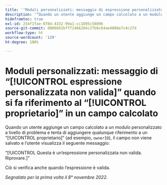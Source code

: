 ```yaml
---
title: '‘Moduli personalizzati: messaggio di espressione personalizzata non valida quando si fa riferimento al proprietario in un campo calcolato’'
description: '“Quando un utente aggiunge un campo calcolato a un modulo personalizzato a livello di problema e tenta di aggiungere qualunque riferimento a un proprietario (ad esempio, “ownerID”), il campo non viene salvato e l’utente visualizza il seguente messaggio: Questa è un’espressione personalizzata non valida. Riprovare.”'
hidefromtoc: true
exl-id: 254f1fae-0784-4332-99a1-cc1895c50896
source-git-commit: d006691bff71466284c27b8c64ae4886e7c4c27d
workflow-type: ht
source-wordcount: '129'
ht-degree: 100%

---
```


# Moduli personalizzati: messaggio di “[!UICONTROL espressione personalizzata non valida]” quando si fa riferimento al “[!UICONTROL proprietario]” in un campo calcolato

Quando un utente aggiunge un campo calcolato a un modulo personalizzato a livello di problema e tenta di aggiungere qualunque riferimento a un “[!UICONTROL proprietario]” (ad esempio, `ownerID`), il campo non viene salvato e l’utente visualizza il seguente messaggio:

“[!UICONTROL Questa è un’espressione personalizzata non valida. Riprovare.]”

Ciò si verifica anche quando l’espressione è valida.

_Segnalato per la prima volta il 8° novembre 2022._
